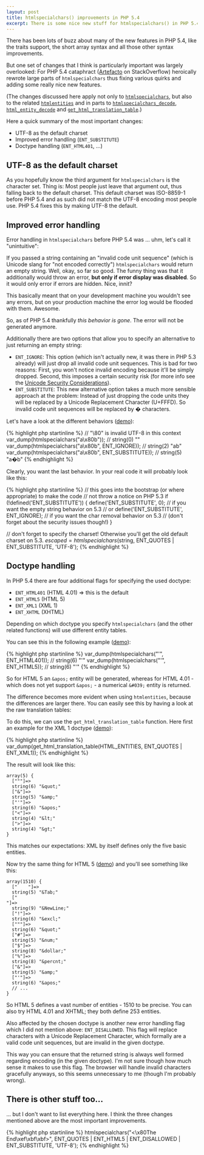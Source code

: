 ```yaml
---
layout: post
title: htmlspecialchars() improvements in PHP 5.4
excerpt: There is some nice new stuff for htmlspecialchars() in PHP 5.4, which hasn't yet got the attention it deserves.
---
```

There has been lots of buzz about many of the new features in PHP 5.4, like the traits support, the
short array syntax and all those other syntax improvements.

But one set of changes that I think is particularly important was largely overlooked: For PHP 5.4
cataphract ([Artefacto][1] on StackOverflow) heroically rewrote large parts of `htmlspecialchars`
thus fixing various quirks and adding some really nice new features.

(The changes discussed here apply not only to [`htmlspecialchars`][2], but also to the related
[`htmlentities`][3] and in parts to [`htmlspecialchars_decode`][4], [`html_entity_decode`][5] and
[`get_html_translation_table`][6].)

Here a quick summary of the most important changes:

 * UTF-8 as the default charset
 * Improved error handling (`ENT_SUBSTITUTE`)
 * Doctype handling (`ENT_HTML401`, ...)

UTF-8 as the default charset
----------------------------

As you hopefully know the third argument for `htmlspecialchars` is the character set. Thing is: Most
people just leave that argument out, thus falling back to the default charset. This default
charset was ISO-8859-1 before PHP 5.4 and as such did not match the UTF-8 encoding most people use.
PHP 5.4 fixes this by making UTF-8 the default.

Improved error handling
-----------------------

Error handling in `htmlspecialchars` before PHP 5.4 was ... uhm, let's call it "unintuitive":

If you passed a string containing an "invalid code unit sequence" (which is Unicode slang for
"not encoded correctly") `htmlspecialchars` would return an empty string. Well, okay, so far so
good. The funny thing was that it additionally would throw an error, **but only if error display
was disabled**. So it would only error if errors are hidden. Nice, innit?

This basically meant that on your development machine you wouldn't see any errors, but on your
production machine the error log would be flooded with them. Awesome.

So, as of PHP 5.4 thankfully *this behavior is gone*. The error will not be generated anymore.

Additionally there are two options that allow you to specify an alternative to just returning an
empty string:

 * `ENT_IGNORE`: This option (which isn't actually new, it was there in PHP 5.3 already) will just
   drop all invalid code unit sequences. This is bad for two reasons: First, you won't notice
   invalid encoding because it'll be simply dropped. Second, this imposes a certain security risk
   (for more info see the [Unicode Security Considerations][7]).
 * `ENT_SUBSTITUTE`: This new alternative option takes a much more sensible approach at the problem:
   Instead of just dropping the code units they will be replaced by a Unicode Replacement Character
   (U+FFFD). So invalid code unit sequences will be replaced by � characters.

Let's have a look at the different behaviors ([demo][8]):

{% highlight php startinline %}
// "\80" is invalid UTF-8 in this context
var_dump(htmlspecialchars("a\x80b"));                 // string(0) ""
var_dump(htmlspecialchars("a\x80b", ENT_IGNORE));     // string(2) "ab"
var_dump(htmlspecialchars("a\x80b", ENT_SUBSTITUTE)); // string(5) "a�b"
{% endhighlight %}

Clearly, you want the last behavior. In your real code it will probably look like this:

{% highlight php startinline %}
// this goes into the bootstrap (or where appropriate) to make the code
// not throw a notice on PHP 5.3
if (!defined('ENT_SUBSTITUTE')) {
    define('ENT_SUBSTITUTE', 0);          // if you want the empty string behavior on 5.3
    // or
    define('ENT_SUBSTITUTE', ENT_IGNORE); // if you want the char removal behavior on 5.3
                                          // (don't forget about the security issues though!)
}

// don't forget to specify the charset! Otherwise you'll get the old default charset on 5.3.
$escaped = htmlspecialchars($string, ENT_QUOTES | ENT_SUBSTITUTE, 'UTF-8');
{% endhighlight %}

Doctype handling
----------------

In PHP 5.4 there are four additional flags for specifying the used doctype:

 * `ENT_HTML401` (HTML 4.01) => this is the default
 * `ENT_HTML5` (HTML 5)
 * `ENT_XML1` (XML 1)
 * `ENT_XHTML` (XHTML)

Depending on which doctype you specify `htmlspecialchars` (and the other related functions) will use
different entity tables.

You can see this in the following example ([demo][9]):

{% highlight php startinline %}
var_dump(htmlspecialchars("'", ENT_HTML401)); // string(6) "&#039;"
var_dump(htmlspecialchars("'", ENT_HTML5));   // string(6) "&apos;"
{% endhighlight %}

So for HTML 5 an `&apos;` entity will be generated, whereas for HTML 4.01 - which does not yet
support `&apos;` - a numerical `&#039;` entity is returned.

The difference becomes more evident when using `htmlentities`, because the differences are larger
there. You can easily see this by having a look at the raw translation tables:

To do this, we can use the `get_html_translation_table` function. Here first an example for the
XML 1 doctype ([demo][10]):

{% highlight php startinline %}
var_dump(get_html_translation_table(HTML_ENTITIES, ENT_QUOTES | ENT_XML1));
{% endhighlight %}

The result will look like this:

    array(5) {
      ["""]=>
      string(6) "&quot;"
      ["&"]=>
      string(5) "&amp;"
      ["'"]=>
      string(6) "&apos;"
      ["<"]=>
      string(4) "&lt;"
      [">"]=>
      string(4) "&gt;"
    }

This matches our expectations: XML by itself defines only the five basic entities.

Now try the same thing for HTML 5 ([demo][11]) and you'll see something like this:

    array(1510) {
      ["	"]=>
      string(5) "&Tab;"
      ["
    "]=>
      string(9) "&NewLine;"
      ["!"]=>
      string(6) "&excl;"
      ["""]=>
      string(6) "&quot;"
      ["#"]=>
      string(5) "&num;"
      ["$"]=>
      string(8) "&dollar;"
      ["%"]=>
      string(8) "&percnt;"
      ["&"]=>
      string(5) "&amp;"
      ["'"]=>
      string(6) "&apos;"
      // ...
    }

So HTML 5 defines a vast number of entities - 1510 to be precise. You can also try HTML 4.01 and
XHTML; they both define 253 entities.

Also affected by the chosen doctype is another new error handling flag which I did not mention
above: `ENT_DISALLOWED`. This flag will replace characters with a Unicode Replacement Character,
which formally are a valid code unit sequences, but are invalid in the given doctype.

This way you can ensure that the returned string is always well formed regarding encoding (in the
given doctype). I'm not sure though how much sense it makes to use this flag. The browser will
handle invalid characters gracefully anyways, so this seems unnecessary to me (though I'm probably
wrong).

There is other stuff too...
---------------------------

... but I don't want to list everything here. I think the three changes mentioned above are the most
important improvements.

{% highlight php startinline %}
htmlspecialchars("<\x80The End\xef\xbf\xbf>", ENT_QUOTES | ENT_HTML5 | ENT_DISALLOWED | ENT_SUBSTITUTE, 'UTF-8');
{% endhighlight %}

  [1]: http://stackoverflow.com/users/127724/artefacto
  [2]: http://docs.php.net/htmlspecialchars
  [3]: http://docs.php.net/htmlentities
  [4]: http://docs.php.net/htmlspecialchars_decode
  [5]: http://docs.php.net/html_entity_decode
  [6]: http://docs.php.net/get_html_translation_table
  [7]: http://unicode.org/reports/tr36/#Deletion_of_Noncharacters
  [8]: http://codepad.viper-7.com/kTwelM
  [9]: http://codepad.viper-7.com/mRSquY
  [10]: http://codepad.viper-7.com/ArEfdy
  [11]: http://codepad.viper-7.com/FiYKxv